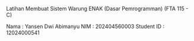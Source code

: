 Latihan Membuat Sistem Warung ENAK (Dasar Pemrogramman) (FTA 115 - C)

Nama : Yansen Dwi Abimanyu
NIM  : 202404560003
Student ID : 12024000541

